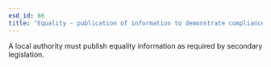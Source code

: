 ```yaml
---
esd_id: 86
title: "Equality - publication of information to demonstrate compliance"
---
```


A local authority must publish equality information as required by secondary legislation.

